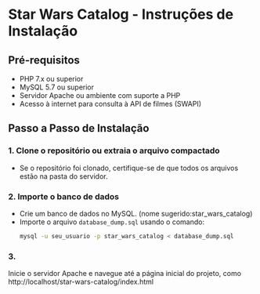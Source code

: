 # Star Wars Catalog - Instruções de Instalação

## Pré-requisitos
- PHP 7.x ou superior
- MySQL 5.7 ou superior
- Servidor Apache ou ambiente com suporte a PHP
- Acesso à internet para consulta à API de filmes (SWAPI)

## Passo a Passo de Instalação

### 1. Clone o repositório ou extraia o arquivo compactado

- Se o repositório foi clonado, certifique-se de que todos os arquivos estão na pasta do servidor.

### 2. Importe o banco de dados
- Crie um banco de dados no MySQL. (nome sugerido:star_wars_catalog)
- Importe o arquivo `database_dump.sql` usando o comando:
  ```bash
  mysql -u seu_usuario -p star_wars_catalog < database_dump.sql

### 3. 

Inicie o servidor Apache e navegue até a página inicial do projeto, como http://localhost/star-wars-catalog/index.html
